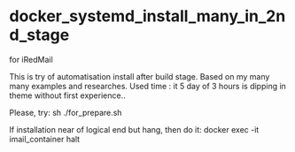 # docker_systemd_install_many_in_2nd_stage
for iRedMail

This is try of automatisation install after build stage.
Based on my many many examples and researches.
Used time : it 5 day of 3 hours is dipping in theme without first experience..

Please, try: sh ./for_prepare.sh

If installation near of logical end but hang, then do it:
docker exec -it imail_container halt
